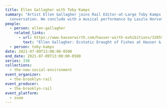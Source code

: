 ```yaml
---
title: Ellen Gallagher with Toby Kamps
summary: "Artist Ellen Gallagher joins Rail Editor-at-Large Toby Kamps for a
  conversation. We conclude with a musical performance by Laszlo Horvath. "
people:
  - person: ellen-gallagher
    related_links:
      - url: https://www.hauserwirth.com/hauser-wirth-exhibitions/32055-ellen-gallagher-ecstatic-draught-fishes
        text: "Ellen Gallagher: Ecstatic Draught of Fishes at Hauser & Wirth, London"
  - person: toby-kamps
date: 2021-07-09T13:00:00-0500
end_date: 2021-07-09T13:00:00-0500
series: 338
collections:
  - the-new-social-environment
event_organizer:
  - the-brooklyn-rail
event_producer:
  - the-brooklyn-rail
event_platform:
  - zoom
---
```

